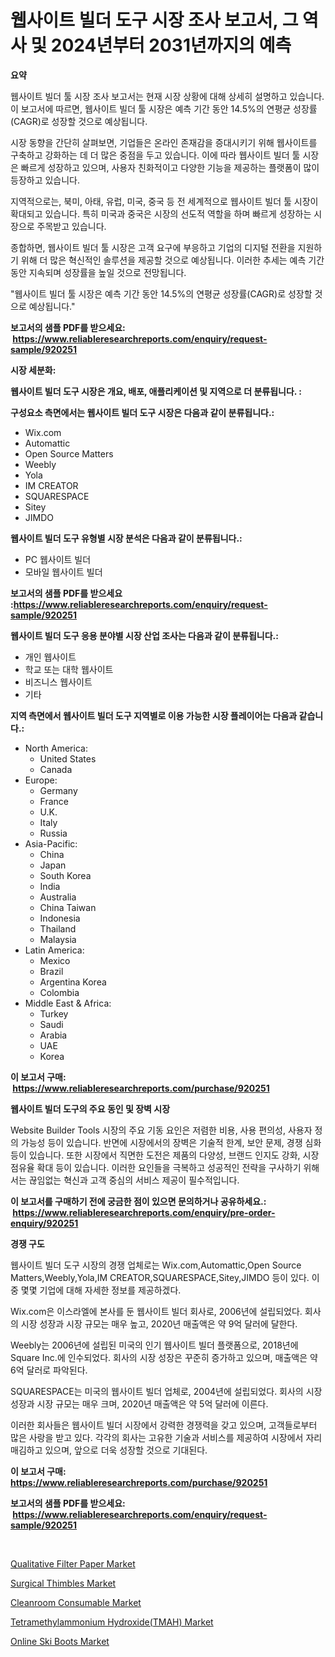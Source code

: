 <p><h1>웹사이트 빌더 도구 시장 조사 보고서, 그 역사 및 2024년부터 2031년까지의 예측</h1></p><p><strong>요약</strong></p>
<p><p>웹사이트 빌더 툴 시장 조사 보고서는 현재 시장 상황에 대해 상세히 설명하고 있습니다. 이 보고서에 따르면, 웹사이트 빌더 툴 시장은 예측 기간 동안 14.5%의 연평균 성장률(CAGR)로 성장할 것으로 예상됩니다.</p><p>시장 동향을 간단히 살펴보면, 기업들은 온라인 존재감을 증대시키기 위해 웹사이트를 구축하고 강화하는 데 더 많은 중점을 두고 있습니다. 이에 따라 웹사이트 빌더 툴 시장은 빠르게 성장하고 있으며, 사용자 친화적이고 다양한 기능을 제공하는 플랫폼이 많이 등장하고 있습니다.</p><p>지역적으로는, 북미, 아태, 유럽, 미국, 중국 등 전 세계적으로 웹사이트 빌더 툴 시장이 확대되고 있습니다. 특히 미국과 중국은 시장의 선도적 역할을 하며 빠르게 성장하는 시장으로 주목받고 있습니다.</p><p>종합하면, 웹사이트 빌더 툴 시장은 고객 요구에 부응하고 기업의 디지털 전환을 지원하기 위해 더 많은 혁신적인 솔루션을 제공할 것으로 예상됩니다. 이러한 추세는 예측 기간 동안 지속되며 성장률을 높일 것으로 전망됩니다.</p><p>"웹사이트 빌더 툴 시장은 예측 기간 동안 14.5%의 연평균 성장률(CAGR)로 성장할 것으로 예상됩니다."</p></p>
<p><strong>보고서의 샘플 PDF를 받으세요: &nbsp;<a href="https://www.reliableresearchreports.com/enquiry/request-sample/920251">https://www.reliableresearchreports.com/enquiry/request-sample/920251</a></strong></p>
<p><strong>시장 세분화:</strong></p>
<p><strong> 웹사이트 빌더 도구 시장은 개요, 배포, 애플리케이션 및 지역으로 더 분류됩니다. :</strong></p>
<p><strong>구성요소 측면에서는 웹사이트 빌더 도구 시장은 다음과 같이 분류됩니다.:</strong></p>
<p><ul><li>Wix.com</li><li>Automattic</li><li>Open Source Matters</li><li>Weebly</li><li>Yola</li><li>IM CREATOR</li><li>SQUARESPACE</li><li>Sitey</li><li>JIMDO</li></ul></p>
<p><strong> 웹사이트 빌더 도구 유형별 시장 분석은 다음과 같이 분류됩니다.:</strong></p>
<p><ul><li>PC 웹사이트 빌더</li><li>모바일 웹사이트 빌더</li></ul></p>
<p><strong>보고서의 샘플 PDF를 받으세요 :<a href="https://www.reliableresearchreports.com/enquiry/request-sample/920251">https://www.reliableresearchreports.com/enquiry/request-sample/920251</a></strong></p>
<p><strong> 웹사이트 빌더 도구 응용 분야별 시장 산업 조사는 다음과 같이 분류됩니다.:</strong></p>
<p><ul><li>개인 웹사이트</li><li>학교 또는 대학 웹사이트</li><li>비즈니스 웹사이트</li><li>기타</li></ul></p>
<p><strong>지역 측면에서 웹사이트 빌더 도구 지역별로 이용 가능한 시장 플레이어는 다음과 같습니다.:</strong></p>
<p><ul>
    <li>
        North America:
        <ul>
            <li>United States</li>
            <li>Canada</li>
        </ul>
    </li>
    <li>
        Europe:
        <ul>
            <li>Germany</li>
            <li>France</li>
            <li>U.K.</li>
            <li>Italy</li>
            <li>Russia</li>
        </ul>
    </li>
    <li>
        Asia-Pacific:
        <ul>
            <li>China</li>
            <li>Japan</li>
            <li>South Korea</li>
            <li>India</li>
            <li>Australia</li>
            <li>China Taiwan</li>
            <li>Indonesia</li>
            <li>Thailand</li>
            <li>Malaysia</li>
        </ul>
    </li>
    <li>
        Latin America:
        <ul>
            <li>Mexico</li>
            <li>Brazil</li>
            <li>Argentina Korea</li>
            <li>Colombia</li>
        </ul>
    </li>
    <li>
        Middle East & Africa:
        <ul>
            <li>Turkey</li>
            <li>Saudi</li>
            <li>Arabia</li>
            <li>UAE</li>
            <li>Korea</li>
        </ul>
    </li>
    </ul></p>
<p><strong>이 보고서 구매: &nbsp;<a href="https://www.reliableresearchreports.com/purchase/920251">https://www.reliableresearchreports.com/purchase/920251</a></strong></p>
<p><strong>웹사이트 빌더 도구의 주요 동인 및 장벽 시장</strong></p>
<p><p>Website Builder Tools 시장의 주요 기동 요인은 저렴한 비용, 사용 편의성, 사용자 정의 가능성 등이 있습니다. 반면에 시장에서의 장벽은 기술적 한계, 보안 문제, 경쟁 심화 등이 있습니다. 또한 시장에서 직면한 도전은 제품의 다양성, 브랜드 인지도 강화, 시장 점유율 확대 등이 있습니다. 이러한 요인들을 극복하고 성공적인 전략을 구사하기 위해서는 끊임없는 혁신과 고객 중심의 서비스 제공이 필수적입니다.</p></p>
<p><strong>이 보고서를 구매하기 전에 궁금한 점이 있으면 문의하거나 공유하세요.: &nbsp;<a href="https://www.reliableresearchreports.com/enquiry/pre-order-enquiry/920251">https://www.reliableresearchreports.com/enquiry/pre-order-enquiry/920251</a></strong></p>
<p><strong>경쟁 구도</strong></p>
<p><p>웹사이트 빌더 도구 시장의 경쟁 업체로는 Wix.com,Automattic,Open Source Matters,Weebly,Yola,IM CREATOR,SQUARESPACE,Sitey,JIMDO 등이 있다. 이 중 몇몇 기업에 대해 자세한 정보를 제공하겠다.</p><p>Wix.com은 이스라엘에 본사를 둔 웹사이트 빌더 회사로, 2006년에 설립되었다. 회사의 시장 성장과 시장 규모는 매우 높고, 2020년 매출액은 약 9억 달러에 달한다.</p><p>Weebly는 2006년에 설립된 미국의 인기 웹사이트 빌더 플랫폼으로, 2018년에 Square Inc.에 인수되었다. 회사의 시장 성장은 꾸준히 증가하고 있으며, 매출액은 약 6억 달러로 파악된다.</p><p>SQUARESPACE는 미국의 웹사이트 빌더 업체로, 2004년에 설립되었다. 회사의 시장 성장과 시장 규모는 매우 크며, 2020년 매출액은 약 5억 달러에 이른다.</p><p>이러한 회사들은 웹사이트 빌더 시장에서 강력한 경쟁력을 갖고 있으며, 고객들로부터 많은 사랑을 받고 있다. 각각의 회사는 고유한 기술과 서비스를 제공하여 시장에서 자리매김하고 있으며, 앞으로 더욱 성장할 것으로 기대된다.</p></p>
<p><strong>이 보고서 구매: &nbsp; <a href="https://www.reliableresearchreports.com/purchase/920251">https://www.reliableresearchreports.com/purchase/920251</a></strong></p>
<p><strong>보고서의 샘플 PDF를 받으세요: &nbsp;<a href="https://www.reliableresearchreports.com/enquiry/request-sample/920251">https://www.reliableresearchreports.com/enquiry/request-sample/920251</a></strong><strong></strong></p>
<p>&nbsp;</p>
<p><p><a href="https://github.com/lataunyatinikmelvin59ilbd0dv/Market-Research-Report-List-1/blob/main/qualitative-filter-paper-market.md">Qualitative Filter Paper Market</a></p><p><a href="https://github.com/pgtimber/Market-Research-Report-List-1/blob/main/surgical-thimbles-market.md">Surgical Thimbles Market</a></p><p><a href="https://github.com/arionmp/Market-Research-Report-List-2/blob/main/cleanroom-consumable-market.md">Cleanroom Consumable Market</a></p><p><a href="https://github.com/markusgodoy/Market-Research-Report-List-2/blob/main/tetramethylammonium-hydroxidetmah-market.md">Tetramethylammonium Hydroxide(TMAH) Market</a></p><p><a href="https://issuu.com/reportprime-2/docs/online-ski-boots-market-size-2030.pptx">Online Ski Boots Market</a></p></p>